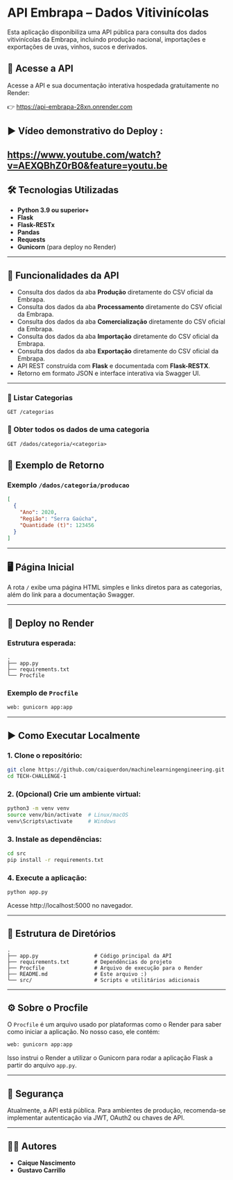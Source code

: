 # API Embrapa – Dados Vitivinícolas

Esta aplicação disponibiliza uma API pública para consulta dos dados vitivinícolas da Embrapa, incluindo produção nacional, importações e exportações de uvas, vinhos, sucos e derivados.

## 🔗 Acesse a API
Acesse a API e sua documentação interativa hospedada gratuitamente no Render:

👉 https://api-embrapa-28xn.onrender.com

## ▶️ Vídeo demonstrativo do Deploy : 
https://www.youtube.com/watch?v=AEXQBhZ0rB0&feature=youtu.be
---

## 🛠 Tecnologias Utilizadas

- **Python 3.9 ou superior+**
- **Flask**
- **Flask-RESTx**
- **Pandas**
- **Requests**
- **Gunicorn** (para deploy no Render)

---

## 📌 Funcionalidades da API

- Consulta dos dados da aba **Produção** diretamente do CSV oficial da Embrapa.
- Consulta dos dados da aba **Processamento** diretamente do CSV oficial da Embrapa.
- Consulta dos dados da aba **Comercialização** diretamente do CSV oficial da Embrapa.
- Consulta dos dados da aba **Importação** diretamente do CSV oficial da Embrapa.
- Consulta dos dados da aba **Exportação** diretamente do CSV oficial da Embrapa.
- API REST construída com **Flask** e documentada com **Flask-RESTX**.
- Retorno em formato JSON e interface interativa via Swagger UI.

---

### 🔹 Listar Categorias
```
GET /categorias
```

### 🔹 Obter todos os dados de uma categoria
```
GET /dados/categoria/<categoria>
```

## 📄 Exemplo de Retorno

### Exemplo `/dados/categoria/producao`
```json
[
  {
    "Ano": 2020,
    "Região": "Serra Gaúcha",
    "Quantidade (t)": 123456
  }
]
```

---

## 🖥️ Página Inicial

A rota `/` exibe uma página HTML simples e links diretos para as categorias, além do link para a documentação Swagger.

---

## 🚀 Deploy no Render

### Estrutura esperada:
```
.
├── app.py
├── requirements.txt
└── Procfile
```

### Exemplo de `Procfile` 
```txt
web: gunicorn app:app
```

---

## ▶️ Como Executar Localmente

### 1. Clone o repositório:

```bash
git clone https://github.com/caiquerdon/machinelearningengineering.git
cd TECH-CHALLENGE-1
```

### 2. (Opcional) Crie um ambiente virtual:

```bash
python3 -m venv venv
source venv/bin/activate  # Linux/macOS
venv\Scripts\activate     # Windows
```

### 3. Instale as dependências:

```bash
cd src
pip install -r requirements.txt
```

### 4. Execute a aplicação:

```bash
python app.py
```

Acesse http://localhost:5000 no navegador.

---

## 📁 Estrutura de Diretórios

```
.
├── app.py                  # Código principal da API
├── requirements.txt        # Dependências do projeto
├── Procfile                # Arquivo de execução para o Render
├── README.md               # Este arquivo :)
└── src/                    # Scripts e utilitários adicionais
```

---

## ⚙️ Sobre o Procfile

O `Procfile` é um arquivo usado por plataformas como o Render para saber como iniciar a aplicação. No nosso caso, ele contém:

```txt
web: gunicorn app:app
```

Isso instrui o Render a utilizar o Gunicorn para rodar a aplicação Flask a partir do arquivo `app.py`.

---

## 🔐 Segurança

Atualmente, a API está pública. Para ambientes de produção, recomenda-se implementar autenticação via JWT, OAuth2 ou chaves de API.

---
## 👨‍💻 Autores

- **Caique Nascimento**
- **Gustavo Carrillo**
